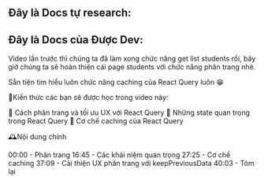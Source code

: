 ## Đây là Docs tự research:

## Đây là Docs của Được Dev:

Video lần trước thì chúng ta đã làm xong chức năng get list students rồi, bây giờ chúng ta sẽ hoàn thiện cái page students với chức năng phân trang nhé.

Sẵn tiện tìm hiểu luôn chức năng caching của React Query luôn 😁

💓Kiến thức các bạn sẽ được học trong video này:

🎉 Cách phân trang và tối ưu UX với React Query
🎉 Những state quan trọng trong React Query
🎉 Cơ chế caching của React Query

🕰️Nội dung chính

00:00 - Phân trang
16:45 - Các khái niệm quan trọng
27:25 - Cơ chế caching
37:09 - Cải thiện UX phân trang với keepPreviousData
40:03 - Tóm lại
